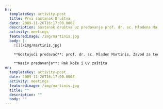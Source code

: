 ```yaml
---
hr:
  templateKey: activity-post
  title: Prvi sastanak Društva
  date: 2009-11-26T16:17:00.000Z
  description: Sastanak društva uz predavanje prof. dr. sc. Mladena Martinisa
  activity: meetings
  featuredimage: /img/martinis.jpg
  body: |-
    ![](/img/martinis.jpg)
    
    **Gostujući predavač**: prof. dr. sc. Mladen Martinis, Zavod za teorijsku fiziku, Institut "Ruđer Bošković", Zagreb
    
    **Naziv predavanja**: Rak kože i UV zaštita
en:
  templateKey: activity-post
  date: 2009-11-26T16:17:00.000Z
  activity: meetings
  featuredimage: /img/martinis.jpg
  title: ""
  description: ""
  body: ""
---
```


